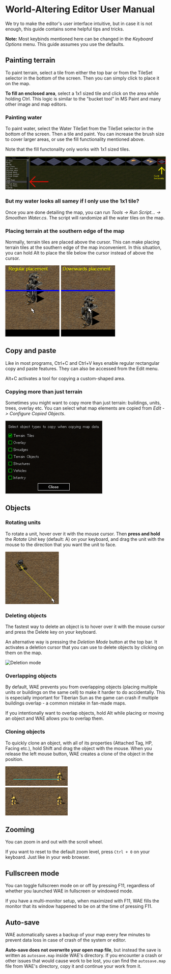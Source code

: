# World-Altering Editor User Manual

We try to make the editor's user interface intuitive, but in case it is not enough, this guide contains some helpful tips and tricks.

**Note:** Most keybinds mentioned here can be changed in the *Keyboard Options* menu. This guide assumes you use the defaults.

## Painting terrain

To paint terrain, select a tile from either the top bar or from the TileSet selector in the bottom of the screen. Then you can simply click to place it on the map.

**To fill an enclosed area**, select a 1x1 sized tile and click on the area while holding Ctrl. This logic is similar to the "bucket tool" in MS Paint and many other image and map editors.

### Painting water

To paint water, select the Water TileSet from the TileSet selector in the bottom of the screen. Then a tile and paint. You can increase the brush size to cover larger areas, or use the fill functionality mentioned above.

Note that the fill functonality only works with 1x1 sized tiles.

![Water selection](images/waterselection.png "Water selection")

### But my water looks all samey if I only use the 1x1 tile?

Once you are done detailing the map, you can run *Tools -> Run Script... -> Smoothen Water.cs*. The script will randomize all the water tiles on the map.

### Placing terrain at the southern edge of the map

Normally, terrain tiles are placed above the cursor. This can make placing terrain tiles at the southern edge of the map inconvenient. In this situation, you can hold Alt to place the tile below the cursor instead of above the cursor.

![Downwards placement](images/downwardsplacement.png "Downwards placement")

## Copy and paste

Like in most programs, Ctrl+C and Ctrl+V keys enable regular rectangular copy and paste features. They can also be accessed from the Edit menu.

Alt+C activates a tool for copying a custom-shaped area.

### Copying more than just terrain

Sometimes you might want to copy more than just terrain: buildings, units, trees, overlay etc. You can select what map elements are copied from *Edit -> Configure Copied Objects*.

![Configure Copied Objects](images/configurecopiedobjects.png "Configure Copied Objects")

## Objects

### Rotating units

To rotate a unit, hover over it with the mouse cursor. Then **press and hold** the *Rotate Unit* key (default: A) on your keyboard, and drag the unit with the mouse to the direction that you want the unit to face.

![Rotate unit](images/rotateunit.png "Rotate unit")

### Deleting objects

The fastest way to delete an object is to hover over it with the mouse cursor and press the Delete key on your keyboard.

An alternative way is pressing the *Deletion Mode* button at the top bar. It activates a deletion cursor that you can use to delete objects by clicking on them on the map.

![Deletion mode](https://raw.githubusercontent.com/Rampastring/WorldAlteringEditor/refs/heads/master/src/TSMapEditor/Content/ToolIcons/deletionmode.png "Deletion Mode")

### Overlapping objects

By default, WAE prevents you from overlapping objects (placing multiple units or buildings on the same cell) to make it harder to do accidentally. This is especially important for Tiberian Sun as the game can crash if multiple buildings overlap - a common mistake in fan-made maps.

If you intentionally want to overlap objects, hold Alt while placing or moving an object and WAE allows you to overlap them.

### Cloning objects

To quickly clone an object, with all of its properties (Attached Tag, HP, Facing etc.), hold Shift and drag the object with the mouse. When you release the left mouse button, WAE creates a clone of the object in the position.

![Clone object](images/cloneobject.png "Clone object")

## Zooming

You can zoom in and out with the scroll wheel.

If you want to reset to the default zoom level, press `Ctrl + 0` on your keyboard. Just like in your web browser.

## Fullscreen mode

You can toggle fullscreen mode on or off by pressing F11, regardless of whether you launched WAE in fullscreen or windowed mode.

If you have a multi-monitor setup, when maximized with F11, WAE fills the monitor that its window happened to be on at the time of pressing F11.

## Auto-save

WAE automatically saves a backup of your map every few minutes to prevent data loss in case of crash of the system or editor.

**Auto-save does not overwrite your open map file**, but instead the save is written as `autosave.map` inside WAE's directory. If you encounter a crash or other issues that would cause work to be lost, you can find the `autosave.map` file from WAE's directory, copy it and continue your work from it.
